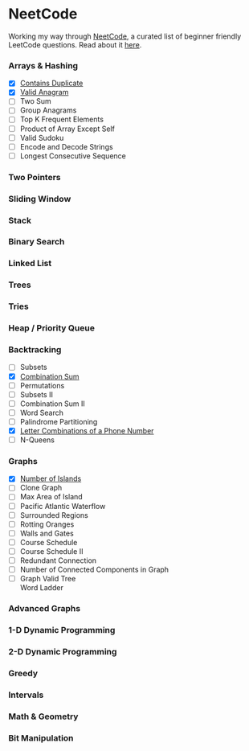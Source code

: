 # NeetCode

Working my way through [NeetCode](https://neetcode.io/), a curated list of beginner friendly LeetCode questions. Read about it [here](https://neetcode.io/).

### Arrays & Hashing

- [x] [Contains Duplicate](https://leetcode.com/problems/contains-duplicate/)
- [x] [Valid Anagram](https://leetcode.com/problems/valid-anagram/)
- [ ] Two Sum	
- [ ] Group Anagrams	
- [ ] Top K Frequent Elements	
- [ ] Product of Array Except Self
- [ ] Valid Sudoku	
- [ ] Encode and Decode Strings	
- [ ] Longest Consecutive Sequence

### Two Pointers
### Sliding Window
### Stack
### Binary Search
### Linked List
### Trees
### Tries
### Heap / Priority Queue
### Backtracking
- [ ] Subsets	
- [x] [Combination Sum](https://leetcode.com/problems/combination-sum/)
- [ ] Permutations	
- [ ] Subsets II	
- [ ] Combination Sum II	
- [ ] Word Search	
- [ ] Palindrome Partitioning	
- [x] [Letter Combinations of a Phone Number](https://leetcode.com/problems/letter-combinations-of-a-phone-number/)	
- [ ] N-Queens
### Graphs

- [x] [Number of Islands](https://leetcode.com/problems/number-of-islands/)
- [ ] Clone Graph	
- [ ] Max Area of Island	
- [ ] Pacific Atlantic Waterflow	
- [ ] Surrounded Regions	
- [ ] Rotting Oranges	
- [ ] Walls and Gates	
- [ ] Course Schedule	
- [ ] Course Schedule II	
- [ ] Redundant Connection	
 - [ ] Number of Connected Components in Graph	
- [ ] Graph Valid Tree	
Word Ladder

### Advanced Graphs
### 1-D Dynamic Programming
### 2-D Dynamic Programming
### Greedy
### Intervals
### Math & Geometry
### Bit Manipulation